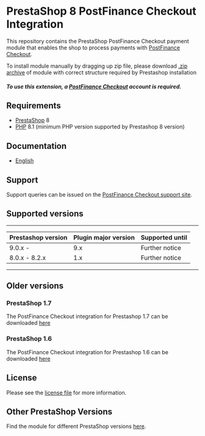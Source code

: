 # PrestaShop 8 PostFinance Checkout Integration
This repository contains the PrestaShop PostFinance Checkout payment module that enables the shop to process payments with [PostFinance Checkout](https://postfinance.ch/en/business/products/e-commerce/postfinance-checkout-all-in-one.html).

To install module manually by dragging up zip file, please download [.zip archive](https://plugin-documentation.postfinance-checkout.ch/pfpayments/prestashop/2.0.3/postfinancecheckout.zip) of module with correct structure required by Prestashop installation

##### To use this extension, a [PostFinance Checkout](https://checkout.postfinance.ch/en-ch/user/signup) account is required.

## Requirements

* [PrestaShop](https://www.prestashop.com/) 8
* [PHP](http://php.net/) 8.1 (minimum PHP version supported by Prestashop 8 version)

## Documentation

* [English](https://plugin-documentation.postfinance-checkout.ch/pfpayments/prestashop/2.0.3/docs/en/documentation.html)

## Support

Support queries can be issued on the [PostFinance Checkout support site](https://www.postfinance.ch/en/business/support.html).

## Supported versions

____________________________________________________________________________
| Prestashop version   | Plugin major version   | Supported until        |
|------------------------|------------------------|------------------------|
| 9.0.x -                | 9.x                    | Further notice         |
| 8.0.x - 8.2.x          | 1.x                    | Further notice         |
----------------------------------------------------------------------------

## Older versions

### PrestaShop 1.7
The PostFinance Checkout integration for Prestashop 1.7 can be downloaded [here](https://github.com/postfinancecheckout/prestashop-1.7)

### PrestaShop 1.6
The PostFinance Checkout integration for Prestashop 1.6 can be downloaded [here](https://github.com/postfinancecheckout/prestashop-1.6)

## License

Please see the [license file](https://github.com/pfpayments/prestashop/blob/2.0.3/LICENSE) for more information.

## Other PrestaShop Versions

Find the module for different PrestaShop versions [here](../../../prestashop).
